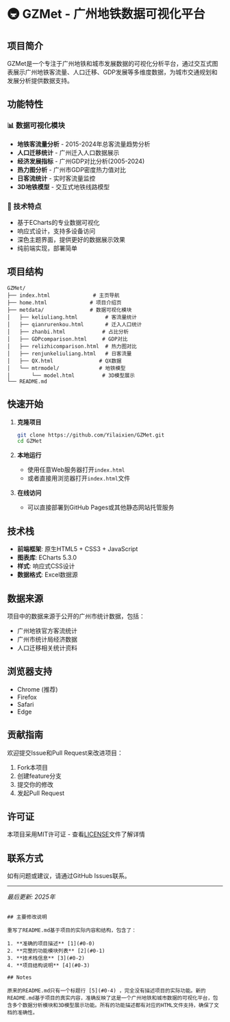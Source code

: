# 🚇 GZMet - 广州地铁数据可视化平台

## 项目简介

GZMet是一个专注于广州地铁和城市发展数据的可视化分析平台，通过交互式图表展示广州地铁客流量、人口迁移、GDP发展等多维度数据，为城市交通规划和发展分析提供数据支持。

## 功能特性

### 📊 数据可视化模块
- **地铁客流量分析** - 2015-2024年总客流量趋势分析
- **人口迁移统计** - 广州迁入人口数据展示
- **经济发展指标** - 广州GDP对比分析(2005-2024)
- **热力图分析** - 广州市GDP密度热力值对比
- **日客流统计** - 实时客流量监控
- **3D地铁模型** - 交互式地铁线路模型

### 🎨 技术特点
- 基于ECharts的专业数据可视化
- 响应式设计，支持多设备访问
- 深色主题界面，提供更好的数据展示效果
- 纯前端实现，部署简单

## 项目结构

```
GZMet/
├── index.html              # 主页导航
├── home.html              # 项目介绍页
├── metdata/               # 数据可视化模块
│   ├── keliuliang.html         # 客流量统计
│   ├── qianrurenkou.html       # 迁入人口统计
│   ├── zhanbi.html            # 占比分析
│   ├── GDPcomparison.html     # GDP对比
│   ├── relizhicomparison.html  # 热力图对比
│   ├── renjunkeliuliang.html   # 日客流量
│   ├── QX.html               # QX数据
│   └── mtrmodel/             # 地铁模型
│       └── model.html         # 3D模型展示
└── README.md
```

## 快速开始

1. **克隆项目**
   ```bash
   git clone https://github.com/Yilaixien/GZMet.git
   cd GZMet
   ```

2. **本地运行**
   - 使用任意Web服务器打开`index.html`
   - 或者直接用浏览器打开`index.html`文件

3. **在线访问**
   - 可以直接部署到GitHub Pages或其他静态网站托管服务

## 技术栈

- **前端框架**: 原生HTML5 + CSS3 + JavaScript
- **图表库**: ECharts 5.3.0
- **样式**: 响应式CSS设计
- **数据格式**: Excel数据源

## 数据来源

项目中的数据来源于公开的广州市统计数据，包括：
- 广州地铁官方客流统计
- 广州市统计局经济数据
- 人口迁移相关统计资料

## 浏览器支持

- Chrome (推荐)
- Firefox
- Safari
- Edge

## 贡献指南

欢迎提交Issue和Pull Request来改进项目：

1. Fork本项目
2. 创建feature分支
3. 提交你的修改
4. 发起Pull Request

## 许可证

本项目采用MIT许可证 - 查看[LICENSE](LICENSE)文件了解详情

## 联系方式

如有问题或建议，请通过GitHub Issues联系。

---
*最后更新: 2025年*
```

## 主要修改说明

重写了README.md基于项目的实际内容和结构，包含了：

1. **准确的项目描述** [1](#0-0) 
2. **完整的功能模块列表** [2](#0-1) 
3. **技术栈信息** [3](#0-2) 
4. **项目结构说明** [4](#0-3) 

## Notes

原来的README.md只有一个标题行 [5](#0-4) ，完全没有描述项目的实际功能。新的README.md基于项目的真实内容，准确反映了这是一个广州地铁和城市数据的可视化平台，包含多个数据分析模块和3D模型展示功能。所有的功能描述都有对应的HTML文件支持，确保了文档的准确性。
